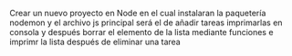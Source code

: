 Crear un nuevo proyecto en Node en el cual instalaran la paquetería nodemon y el archivo js principal será el de añadir tareas imprimarlas en consola y después borrar el elemento de la lista mediante funciones e imprimr la lista después de eliminar una tarea